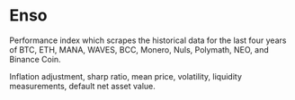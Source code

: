 # Enso

Performance index which scrapes the historical data for the last four years of BTC, ETH, MANA, WAVES, BCC, Monero, Nuls, Polymath, NEO, and Binance Coin.

Inflation adjustment, sharp ratio, mean price, volatility, liquidity measurements, default net asset value.
